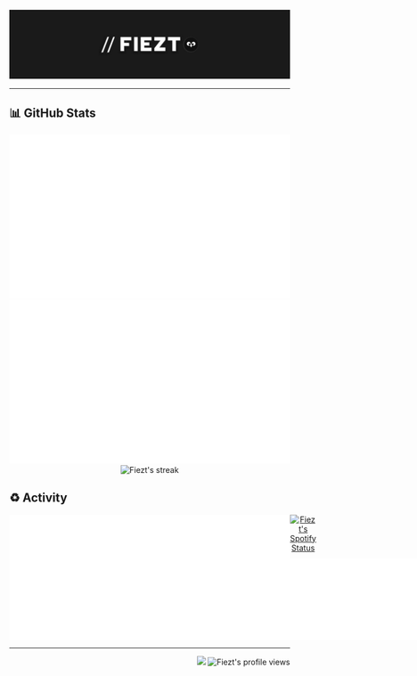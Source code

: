 <p align="center">
  <a href="https://fiezt.ga" target="_blank">
    <img src="assets/top-cover.jpg">
  </a>
</p>

---

## 📊 GitHub Stats

<p align="center">
    <img alt="Fiezt's GitHub Statistics" src="https://raw.githubusercontent.com/fiezt1492/github-stats/master/generated/overview.svg#gh-dark-mode-only"/>
    <img alt="Fiezt's Languages Used" src="https://raw.githubusercontent.com/fiezt1492/github-stats/master/generated/languages.svg#gh-dark-mode-only"/>
    <img alt="Fiezt's streak" src="https://github-readme-streak-stats.herokuapp.com/?user=fiezt1492&theme=dracula&hide_border=true"/>
</p>

## ♻ Activity

<p align="center">
    <span style="display: flex; justify-content: space-between;">
        <img alt="Fiezt's habits" src="https://github.com/fiezt1492/fiezt1492/blob/main/metrics.plugin.habits.facts.svg"/>
        <a href="https://spotify-github-profile.vercel.app/api/view?uid=31ca47euftbpvk3cbt3aw5zc7rgm&redirect=true" target="_blank">
        <img alt="Fiezt's Spotify Status" src="https://spotify-github-profile.vercel.app/api/view?uid=31ca47euftbpvk3cbt3aw5zc7rgm&cover_image=true&theme=novatorem&show_offline=false&background_color=333333&interchange=false&bar_color_cover=true&bar_color=00ffff"/>
        </a>
    </span>
    <span style="display: flex; justify-content: space-between;">
        <img alt="Fiezt's lines" src="https://github.com/fiezt1492/fiezt1492/blob/main/metrics.plugin.lines.svg"/>
        <img alt="Fiezt's steam" src="https://github.com/fiezt1492/fiezt1492/blob/main/metrics.plugin.steam.full.svg"/>
    </span>
</p>

---

<p align="right">
    <img src="https://dcbadge.vercel.app/api/shield/445102575314927617?theme=discord-inverted" />
    <img alt="Fiezt's profile views" src="https://komarev.com/ghpvc/?username=fiezt1492&label=Views&color=ff79c6&style=for-the-badge"/>
</p>
